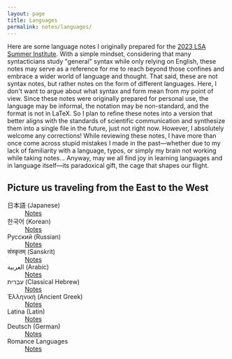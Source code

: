 ```yaml
---
layout: page
title: Languages
permalink: notes/languages/
---
```


<p>
  Here are some language notes I originally prepared for the <a href="https://websites.umass.edu/lingstitute2023/">2023 LSA Summer Institute</a>. With a simple mindset, considering that many syntacticians study "general" syntax while only relying on English, these notes may serve as a reference for me to reach beyond those confines and embrace a wider world of language and thought. That said, these are not syntax notes, but rather notes on the form of different languages. Here, I don't want to argue about what syntax and form mean from my point of view. Since these notes were originally prepared for personal use, the language may be informal, the notation may be non-standard, and the format is not in LaTeX. So I plan to refine these notes into a version that better aligns with the standards of scientific communication and synthesize them into a single file in the future, just not right now. However, I absolutely welcome any corrections! While reviewing these notes, I have more than once come across stupid mistakes I made in the past—whether due to my lack of familiarity with a language, typos, or simply my brain not working while taking notes… Anyway, may we all find joy in learning languages and in language itself—its paradoxical gift, the cage that shapes our flight.
</p>

<h2>Picture us traveling from the East to the West</h2>
<dl>
  <dt>日本語 (Japanese)</dt>
  <dd><a href="https://docs.google.com/document/d/18HjCJwSZJV3pVhX8PeG9QKAMttvqb4wr/edit?usp=sharing&ouid=106182589394752820012&rtpof=true&sd=true">Notes</a></dd>

  <dt>한국어 (Korean)</dt>
  <dd><a href="https://docs.google.com/document/d/1Wli9GV04l-8nq3z2exDSNyiE0ZM1J-vg/edit?usp=sharing&ouid=106182589394752820012&rtpof=true&sd=true">Notes</a></dd>

  <dt>Русский (Russian)</dt>
  <dd><a href="https://docs.google.com/document/d/1U9fQoUWbprYRaL0CYUVf5hvOMZRlhvFg/edit?usp=sharing&ouid=106182589394752820012&rtpof=true&sd=true">Notes</a></dd>

  <dt>संस्कृतम् (Sanskrit)</dt>
  <dd><a href="https://docs.google.com/document/d/1cBBkbVYIfqbZgyc3tTJ_r-CKzy7AZr5H/edit?usp=sharing&ouid=106182589394752820012&rtpof=true&sd=true">Notes</a></dd>

  <dt>العربية (Arabic)</dt>
  <dd><a href="https://docs.google.com/document/d/1edr4W59C1hZIc8qVmCUa2V4Zqk5jrU8g/edit?usp=sharing&ouid=106182589394752820012&rtpof=true&sd=true">Notes</a></dd>

  <dt>עִבְרִית (Classical Hebrew)</dt>
  <dd><a href="https://docs.google.com/document/d/1sM63cbxRKHE2kcPstldddokp34vQFWAb/edit?usp=sharing&ouid=106182589394752820012&rtpof=true&sd=true">Notes</a></dd>

  <dt>Ἑλληνική (Ancient Greek)</dt>
  <dd><a href="https://docs.google.com/document/d/15ngugT8502xrE9Jp0Sy8uB-blgsnLjub/edit?usp=sharing&ouid=106182589394752820012&rtpof=true&sd=true">Notes</a></dd>

  <dt>Latina (Latin)</dt>
  <dd><a href="https://docs.google.com/document/d/1XT7JxYC8hyDIzeeD220lFQudeceWrr3d/edit?usp=sharing&ouid=106182589394752820012&rtpof=true&sd=true">Notes</a></dd>

  <dt>Deutsch (German)</dt>
  <dd><a href="https://docs.google.com/document/d/1P2YbDfXRbwQxMFOZbUT0vGK7U47K_Kgj/edit?usp=sharing&ouid=106182589394752820012&rtpof=true&sd=true">Notes</a></dd>

  <dt>Romance Languages</dt>
  <dd><a href="https://docs.google.com/document/d/1TljzA1lRhxe3TNKSDYhM4NlumOSMe3mn/edit?usp=sharing&ouid=106182589394752820012&rtpof=true&sd=true">Notes</a></dd>
</dl>

